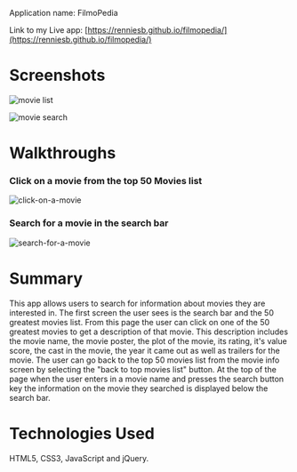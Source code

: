 Application name: FilmoPedia

Link to my Live app: [https://renniesb.github.io/filmopedia/](https://renniesb.github.io/filmopedia/)

# Screenshots
![movie list](https://user-images.githubusercontent.com/7147957/80895712-d93f6080-8cb5-11ea-836c-d63818c37b0b.png)

![movie search](https://user-images.githubusercontent.com/7147957/80895651-16572300-8cb5-11ea-85ea-8e2f96a9c641.png)

# Walkthroughs

### Click on a movie from the top 50 Movies list
![click-on-a-movie](https://user-images.githubusercontent.com/7147957/80895993-6a630700-8cb7-11ea-92ba-9acd36284b4f.gif)

### Search for a movie in the search bar
![search-for-a-movie](https://user-images.githubusercontent.com/7147957/80896052-4227d800-8cb8-11ea-8e43-dc02f875caf8.gif)



# Summary

This app allows users to search for information about movies they are interested in. The first screen the user sees is the search bar and the 50 greatest movies list. From this page the user can click on one of the 50 greatest movies to get a description of that movie. This description includes the movie name, the movie poster, the plot of the movie, its rating, it's value score, the cast in the movie, the year it came out as well as trailers for the movie. The user can go back to the top 50 movies list from the movie info screen by selecting the "back to top movies list" button. At the top of the page when the user enters in a movie name and presses the search button key the information on the movie they searched is displayed below the search bar. 

# Technologies Used
HTML5, CSS3, JavaScript and jQuery.
